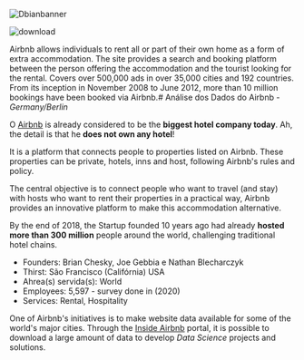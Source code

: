 ![Dbianbanner](https://user-images.githubusercontent.com/79420053/188946462-d1627d65-c91f-4b7d-83de-c2002426f1d7.png)


![download](https://user-images.githubusercontent.com/79420053/182945048-81e0840a-59e4-4a1f-8474-07aa62dc9b6b.png)


Airbnb allows individuals to rent all or part of their own home as a form of extra accommodation. The site provides a search and booking platform between the person offering the accommodation and the tourist looking for the rental. Covers over 500,000 ads in over 35,000 cities and 192 countries. From its inception in November 2008 to June 2012, more than 10 million bookings have been booked via Airbnb.# Análise dos Dados do Airbnb - *Germany/Berlin*

O [Airbnb](https://www.airbnb.com.br/) is already considered to be the **biggest hotel company today**. Ah, the detail is that he **does not own any hotel**!

It is a platform that connects people to properties listed on Airbnb. These properties can be private, hotels, inns and host, following Airbnb's rules and policy.


The central objective is to connect people who want to travel (and stay) with hosts who want to rent their properties in a practical way, Airbnb provides an innovative platform to make this accommodation alternative.

By the end of 2018, the Startup founded 10 years ago had already **hosted more than 300 million** people around the world, challenging traditional hotel chains.

* Founders: Brian Chesky, Joe Gebbia e Nathan Blecharczyk
* Thirst: São Francisco (Califórnia) USA
* Ahrea(s) servida(s): World
* Employees: 5,597 - survey done in (2020)
* Services: Rental, Hospitality

One of Airbnb's initiatives is to make website data available for some of the world's major cities. Through the [Inside Airbnb](http://insideairbnb.com/get-the-data.html) portal, it is possible to download a large amount of data to develop *Data Science* projects and solutions.
